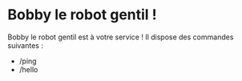 # Bobby le robot gentil !

Bobby le robot gentil est à votre service !
Il dispose des commandes suivantes :
- /ping
- /hello